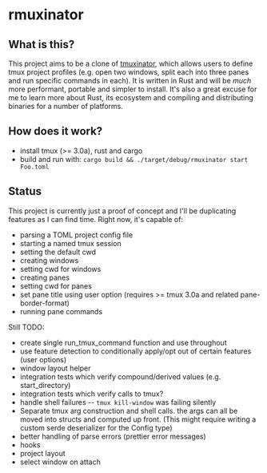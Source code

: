 # rmuxinator

## What is this?
This project aims to be a clone of [tmuxinator](https://github.com/tmuxinator/tmuxinator), which allows users to define
tmux project profiles (e.g. open two windows, split each into three panes and
run specific commands in each). It is written in Rust and will be _much_
more performant, portable and simpler to install. It's also a great excuse for
me to learn more about Rust, its ecosystem and compiling and distributing
binaries for a number of platforms.

## How does it work?
- install tmux (>= 3.0a), rust and cargo
- build and run with: `cargo build && ./target/debug/rmuxinator start Foo.toml`

## Status
This project is currently just a proof of concept and I'll be duplicating
features as I can find time. Right now, it's capable of:
- parsing a TOML project config file
- starting a named tmux session
- setting the default cwd
- creating windows
- setting cwd for windows
- creating panes
- setting cwd for panes
- set pane title using user option (requires >= tmux 3.0a and related
pane-border-format)
- running pane commands

Still TODO:
- create single run_tmux_command function and use throughout
- use feature detection to conditionally apply/opt out of certain features
(user options)
- window layout helper
- integration tests which verify compound/derived values (e.g. start_directory)
- integration tests which verify calls to tmux?
- handle shell failures -- `tmux kill-window` was failing silently
- Separate tmux arg construction and shell calls. the args can all be moved
into structs and computed up front. (This might require writing a custom serde deserializer for the Config type)
- better handling of parse errors (prettier error messages)
- hooks
- project layout
- select window on attach
